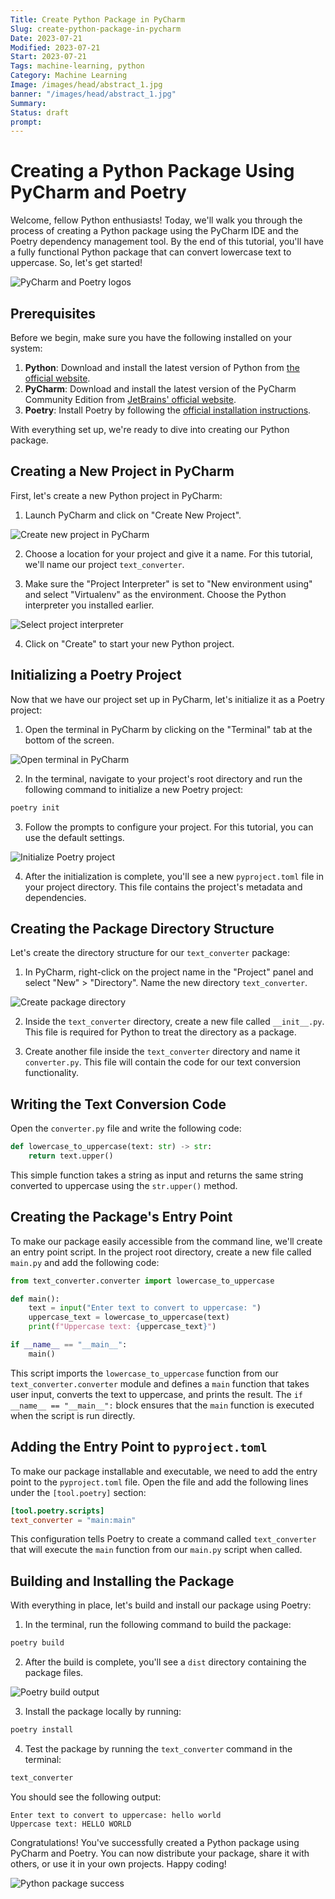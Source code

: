 ```yaml
---
Title: Create Python Package in PyCharm
Slug: create-python-package-in-pycharm
Date: 2023-07-21
Modified: 2023-07-21
Start: 2023-07-21
Tags: machine-learning, python
Category: Machine Learning
Image: /images/head/abstract_1.jpg
banner: "/images/head/abstract_1.jpg"
Summary: 
Status: draft
prompt:
---
```


# Creating a Python Package Using PyCharm and Poetry

Welcome, fellow Python enthusiasts! Today, we'll walk you through the process of creating a Python package using the PyCharm IDE and the Poetry dependency management tool. By the end of this tutorial, you'll have a fully functional Python package that can convert lowercase text to uppercase. So, let's get started!

![PyCharm and Poetry logos](images/pycharm_poetry_logos.jpg)

## Prerequisites

Before we begin, make sure you have the following installed on your system:

1. **Python**: Download and install the latest version of Python from [the official website](https://www.python.org/downloads/).
2. **PyCharm**: Download and install the latest version of the PyCharm Community Edition from [JetBrains' official website](https://www.jetbrains.com/pycharm/download/).
3. **Poetry**: Install Poetry by following the [official installation instructions](https://python-poetry.org/docs/#installation).

With everything set up, we're ready to dive into creating our Python package.

## Creating a New Project in PyCharm

First, let's create a new Python project in PyCharm:

1. Launch PyCharm and click on "Create New Project".

![Create new project in PyCharm](images/create_new_project.jpg)

2. Choose a location for your project and give it a name. For this tutorial, we'll name our project `text_converter`.

3. Make sure the "Project Interpreter" is set to "New environment using" and select "Virtualenv" as the environment. Choose the Python interpreter you installed earlier.

![Select project interpreter](images/project_interpreter.jpg)

4. Click on "Create" to start your new Python project.

## Initializing a Poetry Project

Now that we have our project set up in PyCharm, let's initialize it as a Poetry project:

1. Open the terminal in PyCharm by clicking on the "Terminal" tab at the bottom of the screen.

![Open terminal in PyCharm](images/open_terminal.jpg)

2. In the terminal, navigate to your project's root directory and run the following command to initialize a new Poetry project:

```bash
poetry init
```

3. Follow the prompts to configure your project. For this tutorial, you can use the default settings.

![Initialize Poetry project](images/poetry_init.jpg)

4. After the initialization is complete, you'll see a new `pyproject.toml` file in your project directory. This file contains the project's metadata and dependencies.

## Creating the Package Directory Structure

Let's create the directory structure for our `text_converter` package:

1. In PyCharm, right-click on the project name in the "Project" panel and select "New" > "Directory". Name the new directory `text_converter`.

![Create package directory](images/create_package_directory.jpg)

2. Inside the `text_converter` directory, create a new file called `__init__.py`. This file is required for Python to treat the directory as a package.

3. Create another file inside the `text_converter` directory and name it `converter.py`. This file will contain the code for our text conversion functionality.

## Writing the Text Conversion Code

Open the `converter.py` file and write the following code:

```python
def lowercase_to_uppercase(text: str) -> str:
    return text.upper()
```

This simple function takes a string as input and returns the same string converted to uppercase using the `str.upper()` method.

## Creating the Package's Entry Point

To make our package easily accessible from the command line, we'll create an entry point script. In the project root directory, create a new file called `main.py` and add the following code:

```python
from text_converter.converter import lowercase_to_uppercase

def main():
    text = input("Enter text to convert to uppercase: ")
    uppercase_text = lowercase_to_uppercase(text)
    print(f"Uppercase text: {uppercase_text}")

if __name__ == "__main__":
    main()
```

This script imports the `lowercase_to_uppercase` function from our `text_converter.converter` module and defines a `main` function that takes user input, converts the text to uppercase, and prints the result. The `if __name__ == "__main__":` block ensures that the `main` function is executed when the script is run directly.

## Adding the Entry Point to `pyproject.toml`

To make our package installable and executable, we need to add the entry point to the `pyproject.toml` file. Open the file and add the following lines under the `[tool.poetry]` section:

```toml
[tool.poetry.scripts]
text_converter = "main:main"
```

This configuration tells Poetry to create a command called `text_converter` that will execute the `main` function from our `main.py` script when called.

## Building and Installing the Package

With everything in place, let's build and install our package using Poetry:

1. In the terminal, run the following command to build the package:

```bash
poetry build
```

2. After the build is complete, you'll see a `dist` directory containing the package files.

![Poetry build output](images/poetry_build.jpg)

3. Install the package locally by running:

```bash
poetry install
```

4. Test the package by running the `text_converter` command in the terminal:

```bash
text_converter
```

You should see the following output:

```
Enter text to convert to uppercase: hello world
Uppercase text: HELLO WORLD
```

Congratulations! You've successfully created a Python package using PyCharm and Poetry. You can now distribute your package, share it with others, or use it in your own projects. Happy coding!

![Python package success](images/python_package_success.jpg)